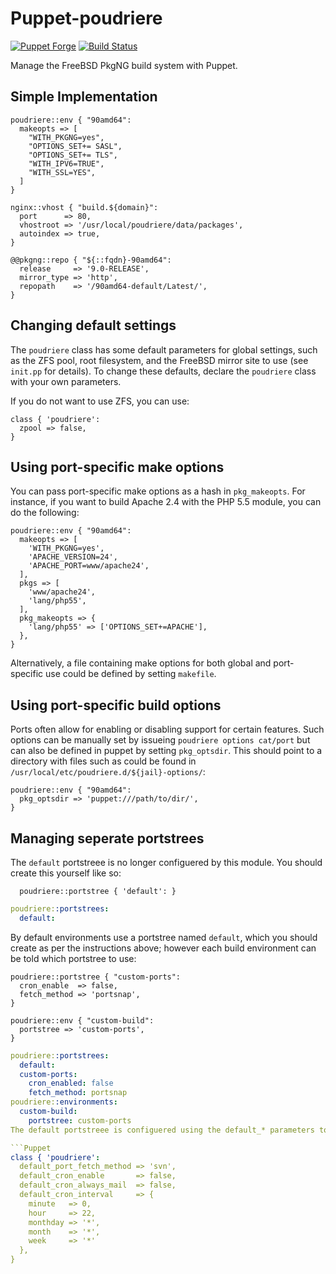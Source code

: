 # Puppet-poudriere

[![Puppet Forge](https://img.shields.io/puppetforge/v/zleslie/poudriere.svg)]() [![Build Status](https://travis-ci.org/xaque208/puppet-poudriere.svg?branch=master)](https://travis-ci.org/xaque208/puppet-poudriere)

Manage the FreeBSD PkgNG build system with Puppet.

## Simple Implementation

```Puppet
poudriere::env { "90amd64":
  makeopts => [
    "WITH_PKGNG=yes",
    "OPTIONS_SET+= SASL",
    "OPTIONS_SET+= TLS",
    "WITH_IPV6=TRUE",
    "WITH_SSL=YES",
  ]
}

nginx::vhost { "build.${domain}":
  port      => 80,
  vhostroot => '/usr/local/poudriere/data/packages',
  autoindex => true,
}

@@pkgng::repo { "${::fqdn}-90amd64":
  release     => '9.0-RELEASE',
  mirror_type => 'http',
  repopath    => '/90amd64-default/Latest/',
}
```

## Changing default settings

The `poudriere` class has some default parameters for global settings, such as the ZFS pool, root filesystem, and the FreeBSD mirror site to use (see `init.pp` for details). To change these defaults, declare the `poudriere` class with your own parameters.

If you do not want to use ZFS, you can use:

```Puppet
class { 'poudriere':
  zpool => false,
}
```

## Using port-specific make options

You can pass port-specific make options as a hash in `pkg_makeopts`. For instance, if you want to build Apache 2.4 with the PHP 5.5 module, you can do the following:

```Puppet
poudriere::env { "90amd64":
  makeopts => [
    'WITH_PKGNG=yes',
    'APACHE_VERSION=24',
    'APACHE_PORT=www/apache24',
  ],
  pkgs => [
    'www/apache24',
    'lang/php55',
  ],
  pkg_makeopts => {
    'lang/php55' => ['OPTIONS_SET+=APACHE'],
  },
}
```

Alternatively, a file containing make options for both global and port-specific use could be defined by setting `makefile`.

## Using port-specific build options

Ports often allow for enabling or disabling support for certain features. Such options can be manually set by issueing `poudriere options cat/port` but can also be defined in puppet by setting `pkg_optsdir`. This should point to a directory with files such as could be found in `/usr/local/etc/poudriere.d/${jail}-options/`:

```Puppet
poudriere::env { "90amd64":
  pkg_optsdir => 'puppet:///path/to/dir/',
}
```

## Managing seperate portstrees

The `default` portstreee is no longer configuered by this module.  You should create this yourself like so:

```Puppet
  poudriere::portstree { 'default': }
```

```yaml
poudriere::portstrees:
  default:
```

By default environments use a portstree named `default`, which you should create as per the instructions above; however each build environment can be told which portstree to use:

```Puppet
poudriere::portstree { "custom-ports":
  cron_enable  => false,
  fetch_method => 'portsnap',
}

poudriere::env { "custom-build":
  portstree => 'custom-ports',
}
```

```yaml
poudriere::portstrees:
  default:
  custom-ports:
    cron_enabled: false
    fetch_method: portsnap
poudriere::environments:
  custom-build:
    portstree: custom-ports
The default portstreee is configuered using the default_* parameters to the main class 

```Puppet
class { 'poudriere':
  default_port_fetch_method => 'svn',
  default_cron_enable       => false,
  default_cron_always_mail  => false,
  default_cron_interval     => {
    minute   => 0, 
    hour     => 22, 
    monthday => '*', 
    month    => '*', 
    week     => '*'
  },
}
```
